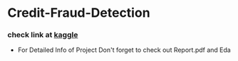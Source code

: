 # Credit-Fraud-Detection 
### check link at [kaggle](https://www.kaggle.com/datasets/mlg-ulb/creditcardfraud/code?datasetId=310&sortBy=voteCount&searchQuery=tsne)
- For Detailed Info of Project Don't forget to check out Report.pdf and Eda
